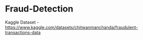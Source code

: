 # Fraud-Detection

Kaggle Dataset - https://www.kaggle.com/datasets/chitwanmanchanda/fraudulent-transactions-data 
